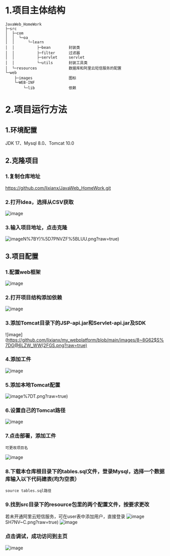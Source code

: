 # 1.项目主体结构
```
JavaWeb_HomeWork
├─src
│  ├─com
│  │  └─oa
│  │      └─learn
│  │          ├─bean        封装类
│  │          ├─filter      过滤器
│  │          ├─servlet     servlet
│  │          └─utils       封装工具类
│  └─resources              数据库和阿里云短信服务的配置
└─web
    ├─images                图标
    └─WEB-INF         
        └─lib               依赖
```

                

# 2.项目运行方法
## 1.环境配置
JDK 17、Mysql 8.0、Tomcat 10.0
## 2.克隆项目
### 1.复制仓库地址
https://github.com/lixianx/JavaWeb_HomeWork.git
### 2.打开Idea，选择从CSV获取
![image](https://github.com/lixianx/my_webplatform/blob/main/images/7OI4UB5FUJ8%7DM17Q4%25_I0DO.png?raw=true)
### 3.输入项目地址，点击克隆
![image](https://github.com/lixianx/my_webplatform/blob/main/images/6O@GRPR)N%7BY)%5D7PNVZF%5BLUU.png?raw=true)
## 3.项目配置
### 1.配置web框架
![image](https://github.com/lixianx/my_webplatform/blob/main/images/FCTLU6JM@OIK%60M%7DKRU%5B_XII.png?raw=true)
### 2.打开项目结构添加依赖
![image](https://github.com/lixianx/my_webplatform/blob/main/images/9RD5A%5DDDV$K%7B2_Z2X~QRY%7DI.png?raw=true)
### 3.添加Tomcat目录下的JSP-api.jar和Servlet-api.jar及SDK
![image](https://github.com/lixianx/my_webplatform/blob/main/images/8~8G62$S%7DG@6LZW_WW(2FGS.png?raw=true)
### 4.添加工件
![image](https://github.com/lixianx/my_webplatform/blob/main/images/%5D3@2B%604DT%25658%5BMMQB%5D%25XZR.png?raw=true)
### 5.添加本地Tomcat配置
![image](https://github.com/lixianx/my_webplatform/blob/main/images/%25A@(66UP1R64L)J@9AP7)%7DT.png?raw=true)
### 6.设置自己的Tomcat路径
![image](https://github.com/lixianx/my_webplatform/blob/main/images/BEA7WHY3U85K$4%7DZR~G5381.png?raw=true)
### 7.点击部署，添加工件
    可更改项目名
![image](https://github.com/lixianx/my_webplatform/blob/main/images/B%5DTUV@8%60$W@U3CN5RR73T%5BO.png?raw=true)
### 8.下载本仓库根目录下的tables.sql文件，登录Mysql，选择一个数据库输入以下代码建表(均为空表）
```
source tables.sql路径
```
### 9.找到src目录下的resource包里的两个配置文件，按要求更改
若未开通阿里云短信服务，可在user表中添加用户，直接登录
![image](https://github.com/lixianx/my_webplatform/blob/main/images/FB9O1K8X7%60ECH6%5B)SH7NV~C.png?raw=true)
![image](https://github.com/lixianx/my_webplatform/blob/main/images/%60%7DL~%7BFS%5B2F1D49Z%60FHK%60%7DNT.png?raw=true)
### 点击调试，成功访问到主页
![image](https://github.com/lixianx/my_webplatform/blob/main/images/ATEZ7AO7%7BGWLR@P@AFT@S%256.png?raw=true)
